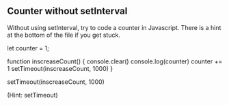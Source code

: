 ## Counter without setInterval

Without using setInterval, try to code a counter in Javascript. There is a hint at the bottom of the file if you get stuck.

let counter = 1;

function inscreaseCount() {
console.clear()
console.log(counter)
counter += 1
setTimeout(inscreaseCount, 1000)
}

setTimeout(inscreaseCount, 1000)

(Hint: setTimeout)
